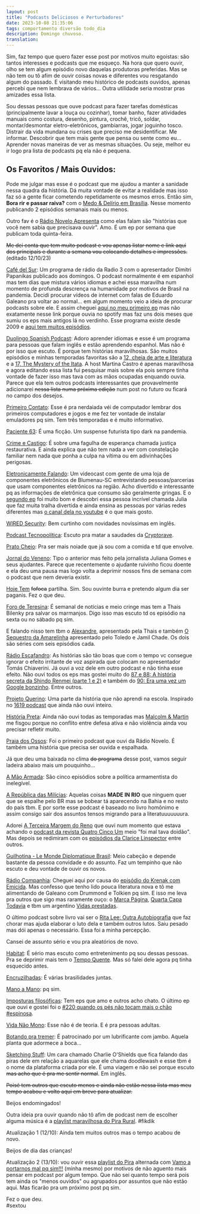 ```yaml
---
layout: post
title: "Podcasts Deliciosos e Perturbadores"
date: 2023-10-08 21:35:06
tags: comportamento diversão todo_dia
description: Domingo chuvoso.
translation:
---
```


Sim, faz tempo que quero fazer esse post por motivos muito egoistas: são tantos interesses e podcasts que me esqueço. Na hora que quero ouvir, olho se tem algum episódio novo daquelas produtoras preferidas. Mas se não tem ou tô afim de ouvir coisas novas e diferentes vou resgatando algum do passado. E visitando meu histórico de podcasts ouvidos, apenas percebi que nem lembrava de vários... Outra utilidade seria mostrar pras amizades essa lista.   

Sou dessas pessoas que ouve podcast para fazer tarefas domésticas (principalmente lavar a louça ou cozinhar), tomar banho, fazer atividades manuais como costura, desenho, pintura, crochê, tricô, soldar, montar/desmontar eletro-eletrônicos, gambiarras, jogar joguinho tosco. Distrair da vida mundana ou crises que preciso me desidentificar. Me informar. Descobrir que tem mais gente que pensa ou sente como eu... Aprender novas maneiras de ver as mesmas situações. Ou seje, melhor eu ir logo pra lista de podcasts pq ela não é pequena.   

## Os Favoritos / Mais Ouvidos:

Pode me julgar mas esse é o podcast que me ajudou a manter a sanidade nessa quadra da história. Dá muita vontade de evitar a realidade mas isso faz só a gente ficar cometendo repetidamente os mesmos erros. Então sim, **Bora rir e passar raiva?** com o [Medo & Delírio em Brasília](https://open.spotify.com/show/4GTrddwqYaFDOuNUPcsRaX). Nesse momento publicando 2 episódios semanais mais ou menos.   

Outro fav é o [Rádio Novelo Apresenta](https://open.spotify.com/show/5FN1BLdgT0R4K8WhXOtcCx?si=9c9d2be9f777456d) como elas falam são "histórias que você nem sabia que precisava ouvir". Amo. É um ep por semana que publicam toda quinta-feira.   

~~Me dei conta que tem muito podcast e vou apenas listar nome e link aqui dos principais e durante a semana vou colocando detalhes e impressões.~~ (editado 12/10/23)

[Café del Sur](https://open.spotify.com/show/1xC8ok79xRuHl9U7puGlFs?si=f3d9802b78b341fa): Um programa de rádio da Radio 3 com o apresentador Dimitri Papanikas publicado aos domingos. O podcast normalmente é em espanhol mas tem dias que mistura vários idiomas e achei essa maravilha num momento de profunda descrença na humanidade por motivos de Brasil na pandemia. Decidi procurar vídeos de internet com falas de Eduardo Galeano pra voltar ao normal... em algum momento veio a ideia de procurar podcasts sobre ele. E assim cheguei [aqui no meu primeiro ep](http://www.rtve.es/play/audios/cafe-del-sur/cafe-del-sur-especial-eduardo-galeano-26-04-15/3106263/) mas não exatamente nesse link porque ouvia no spotify mas faz uns dois meses que sumiu os eps mais antigos lá no verdinho. Esse programa existe desde 2009 e [aqui tem muitos episódios](https://www.rtve.es/play/audios/cafe-del-sur/).     

[Duolingo Spanish Podcast](https://open.spotify.com/show/2uDEXRSkpRdCmZUw8qt5fh?si=91c88ec56c23440a): Adoro aprender idiomas e esse é um programa para pessoas que falam inglês e estão aprendendo espanhol. Mas não é por isso que escuto. É porque tem histórias maravilhosas. São muitos episódios e minhas temporadas favoritas são a [12, cheia de arte e literatura](https://open.spotify.com/episode/0Zz2qx5k2zKhLSfvtFRPys?si=f59e579923c94e9d) e a [17, The Mystery of the Itata](https://open.spotify.com/episode/1xFSxiLpY9zZTTf1woZIl4?si=452c6e8d0fb74246). A host Martina Castro é apenas maravilhosa e agora editando essa lista fui pesquisar mais sobre ela pois sempre tinha vontade de fazer isso mas tava com as mãos ocupadas enquando ouvia. Parece que ela tem outros podcasts interessantes que provavelmente adicionarei ~~nessa lista numa próxima edição~~ num post no futuro ou ficará no campo dos desejos.    

[Primeiro Contato](https://open.spotify.com/show/3aaPVfrjPV3wDV8RJK51V7?si=80869595244d48ed): Esse é pra nerdaiada véi de computador lembrar dos primeiros computadores e jogos e me fez ter vontade de instalar emuladores pq sim. Tem três temporadas e é muito informativo. 
   
[Paciente 63](https://open.spotify.com/show/4oh9G7rQXhTjI0mrXuuKm1?si=a3cc477d2b434c5a): É uma ficção. Um suspense futurista tipo dark na pandemia.    

[Crime e Castigo](https://open.spotify.com/show/7BgdFMr0pE3CMSV5t8MZSQ?si=a255cf1de8fc456c): É sobre uma fagulha de esperança chamada justiça restaurativa. E ainda explica que não tem nada a ver com constelação familiar nem nada que ponha a culpa na vítima ou em adivinhações perigosas.    

[Eletronicamente Falando](https://open.spotify.com/show/7ojJqRlK0NrOHip817bu2y?si=064e02f545d74c67): Um videocast com gente de uma loja de componentes eletrônicos de Blumenau-SC entrevistando pessoas/parcerias que usam componentes eletrônicos na região. Acho divertido e interessante pq as informações de eletrônica que consumo são geralmente gringas. E o [segundo ep](https://open.spotify.com/episode/5GnhMduP0RHcDNYq6jxVLN?si=30efdc5b0f834d2d) foi muito bom e descobri essa pessoa incrível chamada Julia que faz muita tralha divertida e ainda ensina as pessoas por várias redes diferentes mas [o canal dela no youtube](https://www.youtube.com/@Julia_Labs/featured) é o que mais gosto.     

[WIRED Security](https://open.spotify.com/show/6y9h49k5zEw65mGzDIQHBU?si=8ba448ecae9a4aaf): Bem curtinho com novidades novíssimas em inglês.  

[Podcast Tecnopolítica](https://open.spotify.com/show/55uTHZA0rs7ue5ajEJN9wp?si=9ef52f939e814f25): Escuto pra matar a saudades da [Cryptorave](https://2023.cryptorave.org/#sobre).  
    
[Prato Cheio](https://open.spotify.com/show/44Ubq2POFmm15Ld67pIbgV?si=d7f54fc2db2d4e0b): Pra ser mais noiade que já sou com a comida e td que envolve.     

[Jornal do Veneno](https://open.spotify.com/show/2NS36JPe3OmV6vZZ7jOcio?si=b4997ef66d8443f5): Tipo o anterior mas feito pela jornalista Juliana Gomes e seus ajudantes. Parece que recentemente o ajudante ruivinho ficou doente e ela deu uma pausa mas logo volta a deprimir nossos fins de semana com o podcast que nem deveria existir. 

[Hoje Tem](https://open.spotify.com/show/2w3IfCyn2cAVrSrzVkwTcj?si=df61ca676f304799) ~~fofoca~~ partilha. Sim. Sou ouvinte burra e pretendo algum dia ser paganis. Fez o que deu.    

[Foro de Teresina](https://open.spotify.com/show/04bTe3UuVaZVDKV9ORFN4Y?si=0ca7e1391bc0477d): É semanal de notícias e meio cringe mas tem a Thais Bilenky pra salvar os marmanjos. Digo isso mas escuto td os episódio na sexta ou no sábado pq sim.   

E falando nisso tem tbm o [Alexandre](https://open.spotify.com/show/6bzmdanO6TCXgHvxuWqXnb?si=4cbead50e0db42bb), apresentado pela Thais e também [O Sequestro da Amarelinha](https://open.spotify.com/show/4TFbgz48ULb42PlHTfMwZz?si=6141f2858c394ef3) apresentado pelo Toledo e Jamil Chade. Os dois são séries com seis episódios cada.         

[Rádio Escafandro](https://open.spotify.com/show/2Jonxe5ibaFY0iw7Czyioj?si=c9a5ed4c138046d8): As histórias são tão boas que com o tempo vc consegue ignorar o efeito irritante de voz aspirada que colocam no apresentador Tomás Chiaverini. Já ouvi a voz dele em outro podcast e não tinha esse efeito. Não ouvi todos os eps mas gostei muito do [87 e 88: A história secreta da Shindo Renmei (parte 1 e 2)](https://open.spotify.com/episode/0BruR5rhSXAKgoXIe8Kjat?si=R0zJtjlVRdebFKa1Otzdhw) e também do [90: Era uma vez um Google bonzinho](https://open.spotify.com/episode/5wHFuFaDXLdOHhPdDzNeQ4?si=kV13xR83S8mcUmt3G6TIUw). Entre outros.    

[Projeto Querino](https://open.spotify.com/show/4ihscGfv0vmjBrK6dHA9Xo?si=40e0f5dc944d445c): Uma parte da história que não aprendi na escola. Inspirado no [1619 podcast](https://open.spotify.com/show/7j5MhJCMBvOjF1Asi9LPLX?si=8e2165d209434663) que ainda não ouvi inteiro.     

[História Preta](https://open.spotify.com/show/0gkJ4Wy8wXJkJc2lZVfLyx?si=307f7c5458a649c9): Ainda não ouvi todas as temporadas mas [Malcolm & Martin](https://open.spotify.com/episode/6DA813iTwQvZyqtfCn83ER?si=9d19280b31d64952) me fisgou porque no conflito entre defesa ativa e não violência ainda vou precisar refletir muito.    

[Praia dos Ossos](https://open.spotify.com/show/2Kki0lWqyMWegWAFe2mZOg?si=70d0faf4c9cd4cde): Foi o primeiro podcast que ouvi da Rádio Novelo. É também uma história que precisa ser ouvida e espalhada.   

Já que deu uma baixada no clima ~~do programa~~ desse post, vamos seguir ladeira abaixo mais um pouquinho...   

[A Mão Armada](https://open.spotify.com/show/0Q9MyObM5iIaIE3hrl5EDC?si=13a8931eb8784331): São cinco episódios sobre a política armamentista do inelegível.   

[A República das Milícias](https://open.spotify.com/show/6rOkNLT6HOZLD4syOMKZxv?si=2d8046eebb014163): Aquelas coisas **MADE IN RIO** que ninguem quer que se espalhe pelo BR mas se bobear tá aparecendo na Bahia e no resto do país tbm. E por sorte esse podcast é baseado no livro homônimo e assim consigo sair dos assuntos tensos migrando para a literatuuuuuuura.   

Adorei [A Terceira Margem do Reno](https://open.spotify.com/show/6bdkLR4QpwE5mumLPzZ5JE?si=603facf63d4d4580) que ouvi num momento que estava achando o [podcast da revista Quatro Cinco Um](https://open.spotify.com/show/2A8y9KlSy9v3iQHc59dqw8?si=48e30413d7114949)  meio "foi mal tava doidão". Mas depois se redimiram com os [episódios da Clarice Linspector](https://open.spotify.com/episode/1zSBk8tmL8qAYDs9Bn4AWS?si=H-PavXAhTU-KM18d7Uj7gw) entre outros.   

[Guilhotina - Le Monde Diplomatique Brasil](https://open.spotify.com/show/6dvrYjHmxjz9pqBzCk4Y81?si=3b89855a67544902): Meio cabeção e depende bastante da pessoa convidade e do assunto. Faz um tempinho que não escuto e deu vontade de ouvir os novos.   

[Rádio Companhia](https://open.spotify.com/show/4kUjcgl9Tsye2a7A2G4POy?si=ac434ed3d22b40d3): Cheguei aqui por causa do [episódio do Krenak com Emicida](https://open.spotify.com/episode/2g4bkDyYzlgWhqH3nRBJ8G?si=UMpNL42DQva00nEcfxbFRA). Mas confesso que tenho lido pouca literatura nova e tô me alimentando de Galeano com Drummond e Tolkien pq sim. E isso me leva pra outros que sigo mas raramente ouço: o [Marca Página](https://open.spotify.com/show/6CqhuigdVi0koZaKcqau7o?si=b5965f01d05a4944), [Quarta Capa Todavia](https://open.spotify.com/show/3gRoUXJWc7pULoh9tkRHGt?si=5049acf032194691) e tbm um argentino [Vidas prestadas](https://open.spotify.com/show/3gRoUXJWc7pULoh9tkRHGt?si=5049acf032194691).   

O último podcast sobre livro vai ser o [Rita Lee: Outra Autobiografia](https://open.spotify.com/show/5AzkxpQZNjw17GA1GXt0Zz?si=a31c0c8e576e4c1e) que faz chorar mas ajuda elaborar o luto dela e também outros lutos. Saiu pesado mas  dói apenas o necessário. Essa foi a minha percepção.   

Cansei de assunto sério e vou pra aleatórios de novo.   

[Habitat](https://open.spotify.com/show/3OsNA5N2CGGbUl7I2uBHAl?si=6be8d301681347b3): É sério mas escuto como entretenimento pq sou dessas pessoas. Pra se deprimir mais tem o [Tempo Quente](https://open.spotify.com/show/5g1iYnkOFGdve9eAr8Ag43?si=6d216d47de454069). Mas só falei dele agora pq tinha esquecido antes.   

[Encruzilhadas](https://open.spotify.com/show/6mj9Clq2kK3rbnIgaXkssp?si=66e93cf4731b4892): É várias brasilidades juntas.   

[Mano a Mano](https://open.spotify.com/show/0GnKiYeK11476CfoQEYlEd?si=3a3579febc3e47f5): pq sim.   

[Imposturas filosóficas](https://open.spotify.com/show/1p4VWJZ7QgcdrflSxXkHCl?si=94021e2573ad4b4d): Tem eps que amo e outros acho chato. O último ep que ouvi e gostei foi o [#220 quando os pés não tocam mais o chão #espinosa](https://open.spotify.com/episode/2OaUDm6t6GEtbwMW85xcRT?si=u-H-IXYEQXqRQECN4uVlCw).   

[Vida Não Mono](https://open.spotify.com/show/2A7cer5p2vSpyK3ImALAZ2?si=09b1a4d85a844d9c): Esse não é de teoria. E é pra pessoas adultas.   

[Botando pra tremer](https://open.spotify.com/show/0cArDqemBsMwKon4owepfB?si=eced6c8cb2ce4815): É patrocinado por um lubrificante com jambo. Aquela planta que adormece a boca...

[Sketching Stuff](https://open.spotify.com/show/5tpwcwg2GkB9YZXBXwoN0J?si=b310cc32cf0b4046): Um cara chamado Charlie O'Shields que fica falando das piras dele em relação a aquarelas que ele chama doodlewash e esse tbm é o nome da plataforma criada por ele. É uma viagem e não sei porque escuto ~~mas acho que é pra me sentir normal~~. Em inglês.  

~~Poisé tem outros que escuto menos e ainda não estão nessa lista mas meu tempo acabou e volto aqui em breve para atualizar.~~  

Beijos endomingados!

Outra ideia pra ouvir quando não tô afim de podcast nem de escolher alguma música é a [playlist maravilhosa do Pira Rural](https://open.spotify.com/playlist/1OFFk8USpRXyTaxheMiru2?si=79fdf16ac95441ac). #fikdik   
 
Atualização 1 (12/10): Ainda tem muitos outros mas o tempo acabou de novo.   

Beijos de dia das crianças!
 
Atualização 2 (13/10): vou ouvir essa [playlist do Pira](https://open.spotify.com/playlist/1OFFk8USpRXyTaxheMiru2?si=79fdf16ac95441ac) alternada com [Vamo a portarnos mal pq sim!!!](https://open.spotify.com/playlist/64n5Ds9FpFc0DjnPOiBo1W?si=b9a95f6d90224fe7) (minha mesmo) por motivos de não aguento mais pensar em podcast por algum tempo. Que não sei quanto tempo será pois tem ainda os "menos ouvidos" ou agrupados por assuntos que não estão aqui. Mas ficarão pra um próximo post pq sim.   

Fez o que deu.   
#sextou










 

